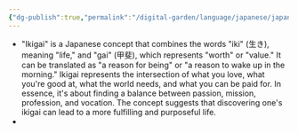 ```yaml
---
{"dg-publish":true,"permalink":"/digital-garden/language/japanese/japanese-words-or-ideas-that-only-exist-in-japanes/","updated":"2023-12-08T18:36:34.575-07:00"}
---
```


- "Ikigai" is a Japanese concept that combines the words "iki" (生き), meaning "life," and "gai" (甲斐), which represents "worth" or "value." It can be translated as "a reason for being" or "a reason to wake up in the morning." Ikigai represents the intersection of what you love, what you're good at, what the world needs, and what you can be paid for. In essence, it's about finding a balance between passion, mission, profession, and vocation. The concept suggests that discovering one's ikigai can lead to a more fulfilling and purposeful life.
- 
